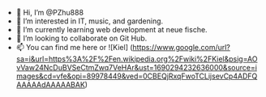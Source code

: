 - 👋 Hi, I’m @PZhu888
- 👀 I’m interested in IT, music, and gardening.
- 🌱 I’m currently learning web development at neue fische.
- 💞️ I’m looking to collaborate on Git Hub.
- 📫 You can find me here or
  ![Kiel] (https://www.google.com/url?sa=i&url=https%3A%2F%2Fen.wikipedia.org%2Fwiki%2FKiel&psig=AOvVaw24NcDuBVSeCtmZwq7VeHAr&ust=1690294232636000&source=images&cd=vfe&opi=89978449&ved=0CBEQjRxqFwoTCLijsevCp4ADFQAAAAAdAAAAABAK)
  

<!---
PZhu888/PZhu888 is a ✨ special ✨ repository because its `README.md` (this file) appears on your GitHub profile.
You can click the Preview link to take a look at your changes.
--->
